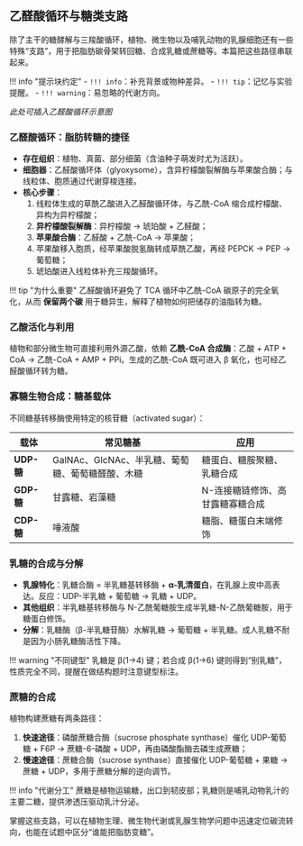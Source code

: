 ## 乙醛酸循环与糖类支路

除了主干的糖酵解与三羧酸循环，植物、微生物以及哺乳动物的乳腺细胞还有一些特殊“支路”，用于把脂肪碳骨架转回糖、合成乳糖或蔗糖等。本篇把这些路径串联起来。

!!! info "提示块约定"
    - `!!! info`：补充背景或物种差异。
    - `!!! tip`：记忆与实验提醒。
    - `!!! warning`：易忽略的代谢方向。

*此处可插入乙醛酸循环示意图*

### 乙醛酸循环：脂肪转糖的捷径

- **存在组织**：植物、真菌、部分细菌（含油种子萌发时尤为活跃）。
- **细胞器**：乙醛酸循环体（glyoxysome），含异柠檬酸裂解酶与苹果酸合酶；与线粒体、胞质通过代谢穿梭连接。
- **核心步骤**：
  1. 线粒体生成的草酰乙酸进入乙醛酸循环体，与乙酰-CoA 缩合成柠檬酸、异构为异柠檬酸；
  2. **异柠檬酸裂解酶**：异柠檬酸 → 琥珀酸 + 乙醛酸；
  3. **苹果酸合酶**：乙醛酸 + 乙酰-CoA → 苹果酸；
  4. 苹果酸移入胞质，经苹果酸脱氢酶转成草酰乙酸，再经 PEPCK → PEP → 葡萄糖；
  5. 琥珀酸进入线粒体补充三羧酸循环。

!!! tip "为什么重要"
    乙醛酸循环避免了 TCA 循环中乙酰-CoA 碳原子的完全氧化，从而 **保留两个碳** 用于糖异生，解释了植物如何把储存的油脂转为糖。

### 乙酸活化与利用

植物和部分微生物可直接利用外源乙酸，依赖 **乙酰-CoA 合成酶**：乙酸 + ATP + CoA → 乙酰-CoA + AMP + PPi。生成的乙酰-CoA 既可进入 β 氧化，也可经乙醛酸循环转为糖。

### 寡糖生物合成：糖基载体

不同糖基转移酶使用特定的核苷糖（activated sugar）：

| 载体 | 常见糖基 | 应用 |
| --- | --- | --- |
| **UDP-糖** | GalNAc、GlcNAc、半乳糖、葡萄糖、葡萄糖醛酸、木糖 | 糖蛋白、糖胺聚糖、乳糖合成 |
| **GDP-糖** | 甘露糖、岩藻糖 | N-连接糖链修饰、高甘露糖寡糖合成 |
| **CDP-糖** | 唾液酸 | 糖脂、糖蛋白末端修饰 |

### 乳糖的合成与分解

- **乳腺特化**：乳糖合酶 = 半乳糖基转移酶 + **α-乳清蛋白**，在乳腺上皮中高表达。反应：UDP-半乳糖 + 葡萄糖 → 乳糖 + UDP。
- **其他组织**：半乳糖基转移酶与 N-乙酰葡糖胺生成半乳糖-N-乙酰葡糖胺，用于糖蛋白修饰。
- **分解**：乳糖酶（β-半乳糖苷酶）水解乳糖 → 葡萄糖 + 半乳糖。成人乳糖不耐是因为小肠乳糖酶活性下降。

!!! warning "不同键型"
    乳糖是 β(1→4) 键；若合成 β(1→6) 键则得到“别乳糖”，性质完全不同，提醒在做结构题时注意键型标注。

### 蔗糖的合成

植物构建蔗糖有两条路径：

1. **快速途径**：磷酸蔗糖合酶（sucrose phosphate synthase）催化 UDP-葡萄糖 + F6P → 蔗糖-6-磷酸 + UDP，再由磷酸酯酶去磷生成蔗糖；
2. **慢速途径**：蔗糖合酶（sucrose synthase）直接催化 UDP-葡萄糖 + 果糖 → 蔗糖 + UDP，多用于蔗糖分解的逆向调节。

!!! info "代谢分工"
    蔗糖是植物运输糖，出口到韧皮部；乳糖则是哺乳动物乳汁的主要二糖，提供渗透压驱动乳汁分泌。

掌握这些支路，可以在植物生理、微生物代谢或乳腺生物学问题中迅速定位碳流转向，也能在试题中区分“谁能把脂肪变糖”。
